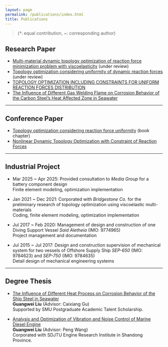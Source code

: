 ```yaml
---
layout: page
permalink: /publications/index.html
title: Publications
---
```


> (†: equal contribution, ~: corresponding author)

## Research Paper

- [Multi-material dynamic topology optimization of reaction force minimization problem with viscoelasticity]() (under review)
- [Topology optimization considering uniformity of dynamic reaction forces]() (under review)
- [TOPOLOGY OPTIMIZATION INCLUDING CONSTRAINTS FOR UNIFORM REACTION FORCES DISTRIBUTION](https://doi.org/10.2208/journalofjsce.24-15005)
- [The Influence of Different Gas Welding Flame on Corrosion Behavior of the Carbon Steel’s Heat Affected Zone in Seawater](https://doi.org/10.4028/www.scientific.net/AMR.1120-1121.1059)

---

## Conference Paper

- [Topology optimization considering reaction force uniformity]() (book chapter)
- [Nonlinear Dynamic Topology Optimization with Constraint of Reaction Forces](https://doi.org/10.1299/jsmecmd.2024.37.OS-0305)


---

## Industrial Project

- Mar 2025 ~ Apr 2025: Provided consultation to *Media Group* for a battery component design<br>
Finite element modeling, optimization implementation

- Jan 2021 ~ Dec 2021: Corporated with *Bridgestone Co.* for the preliminary research of topology optimization using viscoelastic multi-materials<br>
Coding, finite element modeling, optimization implementation

- Jul 2017 ~ Feb 2020: Management of design and construction of one Diving Support Vessel *Said Aletheia* (IMO: 9774965)<br>
Project management and documentation

- Jul 2015 ~ Jul 2017:  Design and construction supervision of mechanical system for two vessels of Offshore Supply Ship *SEP-650* (IMO: 9784623) and *SEP-750* (IMO: 9784635)<br>
Detail design of mechanical engineering systems

---

## Degree Thesis

- [The Influence of Different Heat Process on Corrosion Behavior of the Ship Steel in Seawater]()<br>**Guangwei Liu** (Advisor: Caixiang Gu)<br>
Supported by SMU Postgraduate Academic Talent Scholarship.

- [Analysis and Optimization of Vibration and Noise Control of Marine Diesel Engine]()<br>**Guangwei Liu** (Advisor: Peng Wang)<br>
Corporated with SDJTU Engine Research Institute in Shandong Province.